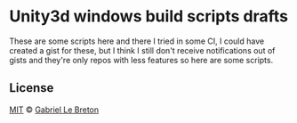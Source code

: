 # Unity3d windows build scripts drafts

These are some scripts here and there I tried in some CI, I could have created a gist for these, but I think I still don't receive notifications out of gists and they're only repos with less features so here are some scripts.

## License

[MIT](LICENSE.md) © [Gabriel Le Breton](https://gableroux.com)
